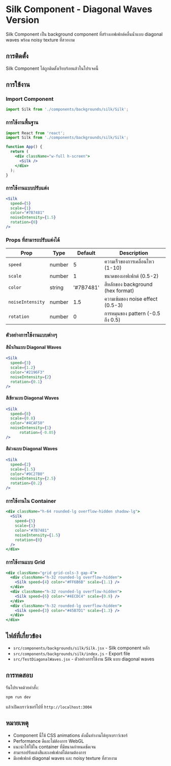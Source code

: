 # Silk Component - Diagonal Waves Version

Silk Component เป็น background component ที่สร้างเอฟเฟกต์คลื่นน้ำแบบ diagonal waves พร้อม noisy texture ที่สวยงาม

## การติดตั้ง

Silk Component ได้ถูกติดตั้งเรียบร้อยแล้วในโปรเจคนี้

## การใช้งาน

### Import Component

```jsx
import Silk from './components/backgrounds/silk/Silk';
```

### การใช้งานพื้นฐาน

```jsx
import React from 'react';
import Silk from './components/backgrounds/silk/Silk';

function App() {
  return (
    <div className="w-full h-screen">
      <Silk />
    </div>
  );
}
```

### การใช้งานแบบปรับแต่ง

```jsx
<Silk
  speed={5}
  scale={1}
  color="#7B7481"
  noiseIntensity={1.5}
  rotation={0}
/>
```

### Props ที่สามารถปรับแต่งได้

| Prop | Type | Default | Description |
|------|------|---------|-------------|
| `speed` | number | 5 | ความเร็วของการเคลื่อนไหว (1-10) |
| `scale` | number | 1 | ขนาดของเอฟเฟกต์ (0.5-2) |
| `color` | string | '#7B7481' | สีหลักของ background (hex format) |
| `noiseIntensity` | number | 1.5 | ความเข้มของ noise effect (0.5-3) |
| `rotation` | number | 0 | การหมุนของ pattern (-0.5 ถึง 0.5) |

### ตัวอย่างการใช้งานแบบต่างๆ

#### สีน้ำเงินแบบ Diagonal Waves
```jsx
<Silk
  speed={3}
  scale={1.2}
  color="#2196F3"
  noiseIntensity={2}
  rotation={0.1}
/>
```

#### สีเขียวแบบ Diagonal Waves
```jsx
<Silk
  speed={8}
  scale={0.8}
  color="#4CAF50"
  noiseIntensity={1}
      rotation={-0.05}
/>
```

#### สีม่วงแบบ Diagonal Waves
```jsx
<Silk
  speed={2}
  scale={1.5}
  color="#9C27B0"
  noiseIntensity={2.5}
  rotation={0.2}
/>
```

### การใช้งานใน Container

```jsx
<div className="h-64 rounded-lg overflow-hidden shadow-lg">
  <Silk
    speed={5}
    scale={1}
    color="#7B7481"
    noiseIntensity={1.5}
    rotation={0}
  />
</div>
```

### การใช้งานแบบ Grid

```jsx
<div className="grid grid-cols-3 gap-4">
  <div className="h-32 rounded-lg overflow-hidden">
    <Silk speed={4} color="#FF6B6B" scale={1.1} />
  </div>
  <div className="h-32 rounded-lg overflow-hidden">
    <Silk speed={6} color="#4ECDC4" scale={0.9} />
  </div>
  <div className="h-32 rounded-lg overflow-hidden">
    <Silk speed={3} color="#45B7D1" scale={1.3} />
  </div>
</div>
```

## ไฟล์ที่เกี่ยวข้อง

- `src/components/backgrounds/silk/Silk.jsx` - Silk component หลัก
- `src/components/backgrounds/silk/index.js` - Export file
- `src/TestDiagonalWaves.jsx` - ตัวอย่างการใช้งาน Silk แบบ diagonal waves

## การทดสอบ

รันโปรเจคด้วยคำสั่ง:

```bash
npm run dev
```

แล้วเปิดเบราว์เซอร์ไปที่ `http://localhost:3004`

## หมายเหตุ

- Component นี้ใช้ CSS animations ดังนั้นทำงานได้ทุกเบราว์เซอร์
- Performance ดีและไม่ต้องการ WebGL
- แนะนำให้ใช้ใน container ที่มีขนาดกำหนดชัดเจน
- สามารถปรับแต่งสีและเอฟเฟกต์ได้ตามต้องการ
- มีเอฟเฟกต์ diagonal waves และ noisy texture ที่สวยงาม




